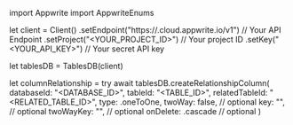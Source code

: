 import Appwrite
import AppwriteEnums

let client = Client()
    .setEndpoint("https://<REGION>.cloud.appwrite.io/v1") // Your API Endpoint
    .setProject("<YOUR_PROJECT_ID>") // Your project ID
    .setKey("<YOUR_API_KEY>") // Your secret API key

let tablesDB = TablesDB(client)

let columnRelationship = try await tablesDB.createRelationshipColumn(
    databaseId: "<DATABASE_ID>",
    tableId: "<TABLE_ID>",
    relatedTableId: "<RELATED_TABLE_ID>",
    type: .oneToOne,
    twoWay: false, // optional
    key: "", // optional
    twoWayKey: "", // optional
    onDelete: .cascade // optional
)

